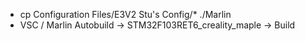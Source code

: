 * cp Configuration Files/E3V2 Stu's Config/* ./Marlin
* VSC / Marlin Autobuild -> STM32F103RET6_creality_maple -> Build
